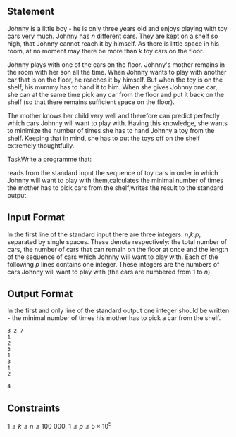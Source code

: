## Statement

Johnny is a little boy - he is only three years old and enjoys playing with toy cars very much. Johnny has $n$ different cars. They are kept on a shelf so high, that Johnny cannot reach it by himself. As there is little space in his room, at no moment may there be more than $k$ toy cars on the floor.

Johnny plays with one of the cars on the floor. Johnny's mother remains in the room with her son all the time. When Johnny wants to play with another car that is on the floor, he reaches it by himself. But when the toy is on the shelf, his mummy has to hand it to him. When she gives Johnny one car, she can at the same time pick any car from the floor and put it back on the shelf (so that there remains sufficient space on the floor).

The mother knows her child very well and therefore can predict perfectly which cars Johnny will want to play with. Having this knowledge, she wants to minimize the number of times she has to hand Johnny a toy from the shelf. Keeping that in mind, she has to put the toys off on the shelf extremely thoughtfully.

TaskWrite a programme that:

reads from the standard input the sequence of toy cars in order in which Johnny will want to play with them,calculates the minimal number of times the mother has to pick cars from the shelf,writes the result to the standard output.

## Input Format

In the first line of the standard input there are three integers: $n$,$k$,$p$, separated by single spaces. These denote respectively: the total number of cars, the number of cars that can remain on the floor at once and the length of the sequence of cars which Johnny will want to play with. Each of the following $p$ lines contains one integer. These integers are the numbers of cars Johnny will want to play with (the cars are numbered from $1$ to $n$).

## Output Format

In the first and only line of the standard output one integer should be written - the minimal number of times his mother has to pick a car from the shelf.

```input1
3 2 7
1
2
3
1
3
1
2
```
```output1
4
```

## Constraints

$1\le k\le n\le 100\ 000$, $1\le p\le 5 \times 10^5$
